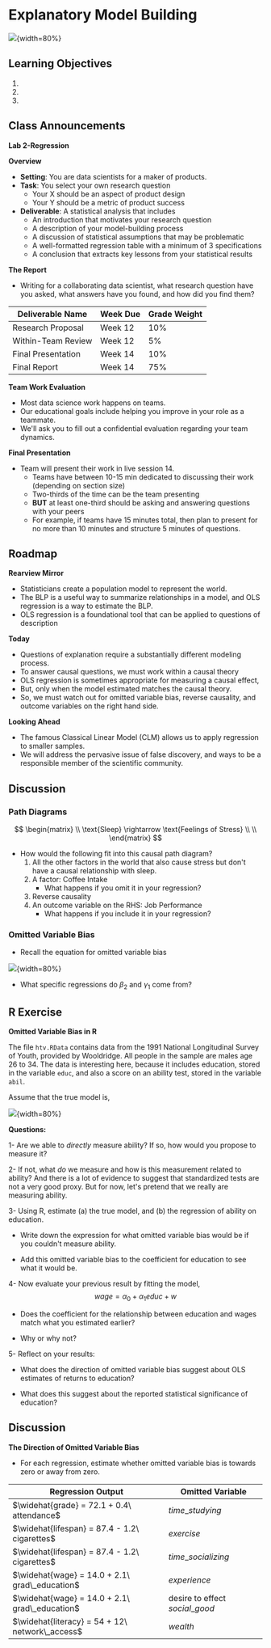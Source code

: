 # Explanatory Model Building

![](./images/correlation.png){width=80%}


## Learning Objectives 

1. 
2. 
3. 


## Class Announcements

**Lab 2-Regression**

**Overview**

- **Setting**: You are data scientists for a maker of products.
- **Task**: You select your own research question
    - Your X should be an aspect of product design
    - Your Y should be a metric of product success
- **Deliverable**: A statistical analysis that includes
    - An introduction that motivates your research question
    - A description of your model-building process
    - A discussion of statistical assumptions that may be problematic
    - A well-formatted regression table with a minimum of 3 specifications
    - A conclusion that extracts key lessons from your statistical results
 
**The Report**    
- Writing for a collaborating data scientist, what research question have you asked, what answers have you found, and how did you find them? 

| Deliverable Name     | Week Due | Grade Weight |  
|----------------------|----------|--------------| 
| Research Proposal    | Week 12  | 10%          | 
| Within-Team Review   | Week 12  | 5%           | 
| Final Presentation   | Week 14  | 10%          | 
| Final Report         | Week 14  | 75%          | 


**Team Work Evaluation**

- Most data science work happens on teams.
- Our educational goals include helping you improve in your role as a teammate.
- We'll ask you to fill out a confidential evaluation regarding your team dynamics.

**Final Presentation**

- Team will present their work in live session 14. 
  - Teams have between 10-15 min dedicated to discussing their work (depending on section size)
  - Two-thirds of the time can be the team presenting
  - **BUT** at least one-third should be asking and answering questions with your peers
  - For example, if teams have 15 minutes total, then plan to present for no more than 10 minutes and structure 5 minutes of questions. 


## Roadmap
**Rearview Mirror**

- Statisticians create a population model to represent the world.
- The BLP is a useful way to summarize relationships in a model, and OLS regression is a way to estimate the BLP.
- OLS regression is a foundational tool that can be applied to questions of description

**Today**

- Questions of explanation require a substantially different modeling process.
- To answer causal questions, we must work within a causal theory
- OLS regression is sometimes appropriate for measuring a causal effect, 
- But, only when the model estimated matches the causal theory. 
- So, we must watch out for omitted variable bias, reverse causality, and outcome variables on the right hand side.

**Looking Ahead**

- The famous Classical Linear Model (CLM) allows us to apply regression to smaller samples.
- We will address the pervasive issue of false discovery, and ways to be a responsible member of the scientific community.

## Discussion
### Path Diagrams

$$
\begin{matrix}
\\
\text{Sleep} \rightarrow \text{Feelings of Stress} \\
\\
\end{matrix}
$$ 

- How would the following fit into this causal path diagram?
  1. All the other factors in the world that also cause stress but don't have a causal relationship with sleep. 
  2. A factor: Coffee Intake 
      - What happens if you omit it in your regression?
  3. Reverse causality
  4. An outcome variable on the RHS: Job Performance
      - What happens if you include it in your regression?



### Omitted Variable Bias

- Recall the equation for omitted variable bias

![](images/ovb.png){width=80%}

- What specific regressions do $\beta_2$ and $\gamma_1$ come from?

## R Exercise
**Omitted Variable Bias in R**

The file `htv.RData` contains data from the 1991 National Longitudinal Survey of Youth, provided by Wooldridge.  All people in the sample are males age 26 to 34.  The data is interesting here, because it includes education, stored in the variable `educ`, and also a score on an ability test, stored in the variable `abil`. 

Assume that the true model is,

![](images/wage_system.png){width=80%}

**Questions:** 

1- Are we able to *directly* measure ability? If so, how would you propose to measure it? 

2- If not, what *do* we measure and how is this measurement related to ability?   And there is a lot of evidence to suggest that standardized tests are not a very good proxy.  But for now, let's pretend that we really are measuring ability.

3- Using R, estimate (a) the true model, and (b) the regression of ability on education. 
   
   - Write down the expression for what omitted variable bias would be if you couldn't measure ability.  
   
   - Add this omitted variable bias to the coefficient for education to see what it would be.

4- Now evaluate your previous result by fitting the model, $$wage = \alpha_0 + \alpha_1 educ + w$$
   
   - Does the coefficient for the relationship between education and wages match what you estimated earlier? 
   
   - Why or why not? 

5-  Reflect on your results: 
   
   - What does the direction of omitted variable bias suggest about OLS estimates of returns to education?  
   
   - What does this suggest about the reported statistical significance of education?


## Discussion 
**The Direction of Omitted Variable Bias**

- For each regression, estimate whether omitted variable bias is towards zero or away from zero.

| Regression Output                               | Omitted Variable                |
|-------------------------------------------------|---------------------------------|
| $\widehat{grade} = 72.1 + 0.4\ attendance$      | $time\_studying$                |
| $\widehat{lifespan} = 87.4 - 1.2\ cigarettes$   | $exercise$                      |
| $\widehat{lifespan} = 87.4 - 1.2\ cigarettes$   | $time\_socializing$             |
| $\widehat{wage} = 14.0 + 2.1\ grad\_education$  | $experience$                    |
| $\widehat{wage} = 14.0 + 2.1\ grad\_education$  | desire to effect $social\_good$ |
| $\widehat{literacy} = 54 + 12\ network\_access$ | $wealth$                        |
